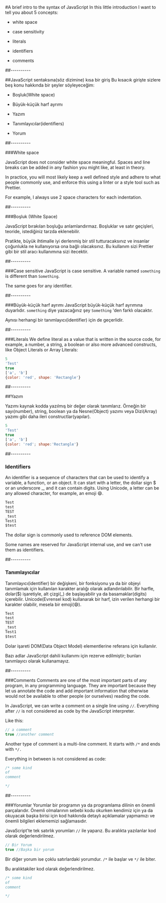 #A brief intro to the syntax of JavaScript
In this little introduction I want to tell you about 5 concepts:

* white space

* case sensitivity

* literals

* identifiers

* comments

##----------

##JavaScript sentaksına(söz dizimine) kısa bir giriş
Bu kısacık girişte sizlere beş konu hakkında bir şeyler söyleyeceğim:

* Boşluk(White space)

* Büyük-küçük harf ayrımı

* Yazım

* Tanımlayıcılar(identifiers)

* Yorum
  
##----------

###White space

 JavaScript does not consider white space meaningful. Spaces and line breaks can be added in any fashion you might like, at least in theory.

In practice, you will most likely keep a well defined style and adhere to what people commonly use, and enforce this using a linter or a style tool such as Prettier.

For example, I always use 2 space characters for each indentation.

##----------

###Boşluk (White Space)

 JavaScript bırakılan boşluğu anlamlandırmaz. Boşluklar ve satır geçişleri, teoride, istediğiniz tarzda eklenebilir.

Pratikte, büyük ihtimalle iyi derlenmiş bir stil tutturacaksınız ve insanlar çoğunlukla ne kullanıyorsa ona bağlı olacaksınız. Bu kullanım sizi Prettier gibi bir stil aracı kullanımına sizi itecektir.

##----------

###Case sensitive
JavaScript is case sensitive. A variable named `something` is different than `Something`.

The same goes for any identifier.

##----------

###Büyük-küçük harf ayrımı
 JavaScript büyük-küçük harf ayrımına duyarlıdır. `something` diye yazacağınız şey `Something` 'den farklı olacaktır.

 Aynısı herhangi bir tanımlayıcı(identifier) için de geçerlidir.

##----------

###Literals
We define literal as a value that is written in the source code, for example, a number, a string, a boolean or also more advanced constructs, like Object Literals or Array Literals:

```javascript
5
'Test'
true
['a', 'b']
{color: 'red', shape: 'Rectangle'}

```

##----------

##Yazım

Yazımı kaynak kodda yazılmış bir değer olarak tanımlarız. Örneğin bir sayı(number), string, boolean ya da Nesne(Object) yazımı veya Dizi(Array) yazımı gibi daha ileri constructlar(yapılar).

```javascript
5
'Test'
true
['a', 'b']
{color: 'red'; shape:'Rectangle'}

```

##----------

### Identifiers
An identifier is a sequence of characters that can be used to identify a variable, a function, or an object. It can start with a letter, the dollar sign $ or an underscore _, and it can contain digits. Using Unicode, a letter can be any allowed character, for example, an emoji 😄.

```javascript
Test
test
TEST
_test
Test1
$test

```
The dollar sign is commonly used to reference DOM elements.

Some names are reserved for JavaScript internal use, and we can't use them as identifiers.

##----------

### Tanımlayıcılar
Tanımlayıcı(identifier) bir değişkeni, bir fonksiyonu ya da bir objeyi tanımlamak için kullanılan karakter aralığı olarak adlandırılabilir. Bir harfle, dolar($) işaretiyle, alt çizgi(_) de başlayabilir ya da basamaklar(digits) içerebilir. Unicode(Evrensel kod) kullanarak bir harf, izin verilen herhangi bir karakter olabilir, mesela bir emoji(😄).

```javascript
Test
test
TEST
_test
Test1
$test

```

Dolar işareti DOM(Data Object Model) elementlerine referans için kullanılır.

Bazı adlar JavaScript dahili kullanımı için rezerve edilmiştir; bunları tanımlayıcı olarak kullanamayız.

##----------


###Comments
Comments are one of the most important parts of any program, in any programming language. They are important because they let us annotate the code and add important information that otherwise would not be available to other people (or ourselves) reading the code.

In JavaScript, we can write a comment on a single line using `//`. Everything after `//` is not considered as code by the JavaScript interpreter.

Like this:

```javascript
// a comment
true //another comment

```
Another type of comment is a multi-line comment. It starts with `/*` and ends with `*/.`

Everything in between is not considered as code:

```javascript
/* some kind
of 
comment 

*/
```

##----------

###Yorumlar
Yorumlar bir programın ya da programlama dilinin en önemli parçalarıdır. Önemli olmalarının sebebi kodu okurken kendimiz için ya da okuyacak başka birisi için kod hakkında detaylı açıklamalar yapmamızı ve önemli bilgileri eklememizi sağlamasıdır.

JavaScript'te tek satırlık yorumları `//` ile yaparız. Bu aralıkta yazılanlar kod olarak değerlendirilmez.

```javascript
// Bir Yorum
true //Başka bir yorum

```

Bir diğer yorum ise çoklu satırlardaki yorumdur. `/*` ile başlar ve `*/` ile biter.

Bu aralıktakiler kod olarak değerlendirilmez.

```javascript
/* some kind
of
comment

*/
```
